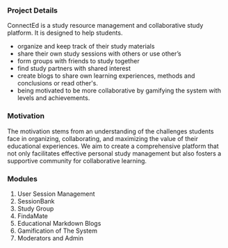 ### Project Details
ConnectEd is a study resource management and collaborative study platform. It is designed to help students.
- organize and keep track of their study materials
- share their own study sessions with others or use other’s
- form groups with friends to study together
- find study partners with shared interest
- create blogs to share own learning experiences, methods and
conclusions or read other's.
- being motivated to be more collaborative by gamifying the system
with levels and achievements.

### Motivation
The motivation stems from an understanding of the challenges
students face in organizing, collaborating, and maximizing the
value of their educational experiences. We aim to create a
comprehensive platform that not only facilitates effective
personal study management but also fosters a supportive
community for collaborative learning.

### Modules
1. User Session Management
2. SessionBank
3. Study Group
4. FindaMate
5. Educational Markdown Blogs
6. Gamification of The System
7. Moderators and Admin


<!-- # create-svelte

Everything you need to build a Svelte project, powered by [`create-svelte`](https://github.com/sveltejs/kit/tree/main/packages/create-svelte).

## Creating a project

If you're seeing this, you've probably already done this step. Congrats!

```bash
# create a new project in the current directory
npm create svelte@latest

# create a new project in my-app
npm create svelte@latest my-app
```

## Developing

Once you've created a project and installed dependencies with `npm install` (or `pnpm install` or `yarn`), start a development server:

```bash
npm run dev

# or start the server and open the app in a new browser tab
npm run dev -- --open
```

## Building

To create a production version of your app:

```bash
npm run build
```

You can preview the production build with `npm run preview`.

> To deploy your app, you may need to install an [adapter](https://kit.svelte.dev/docs/adapters) for your target environment. -->
